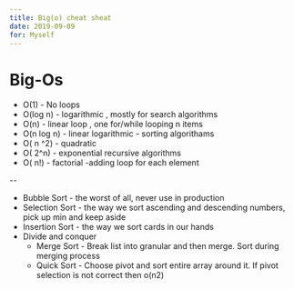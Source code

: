 ```yaml
---
title: Big(o) cheat sheat
date: 2019-09-09
for: Myself
---
```

# Big-Os

* O(1) - No loops
* O(log n) - logarithmic , mostly for search algorithms
* O(n) - linear loop , one for/while looping n items 
* O(n log n) - linear logarithmic - sorting algorithams
* O( n ^2) - quadratic 
* O( 2^n) - exponential recursive algorithms
* O( n!) - factorial -adding loop for each element

--

* Bubble Sort - the worst of all, never use in production
* Selection Sort - the way we sort ascending and descending numbers, pick up min and keep aside
* Insertion Sort - the way we sort cards in our hands
* Divide and conquer
    - Merge Sort - Break list into granular and then merge. Sort during merging process
    - Quick Sort - Choose pivot and sort entire array around it. If pivot selection is not correct then o(n2)
    
